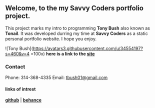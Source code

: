 ##  **Welcome**, to the my Savvy Coders portfolio project.

This project marks my intro to programming **Tony Bush** also known as **Tonail**. It was developed durring my time at **Savvy Coders** as a static  personal portfolio website. I hope you enjoy. 

![Tony Bush](https://avatars3.githubusercontent.com/u/34554197?s=460&v=4 =100x)
**here is a link to the [site](savvytonail.netlify.com)**


### **Contact**
Phone: 314-368-4335
 Email: [tbush01@gmail.com](tbush01@gmail.com)
#### **links of intrest**
**[github](https://github.com/Tonail)** | **[behance](https://www.behance.net/tbush011874)**
